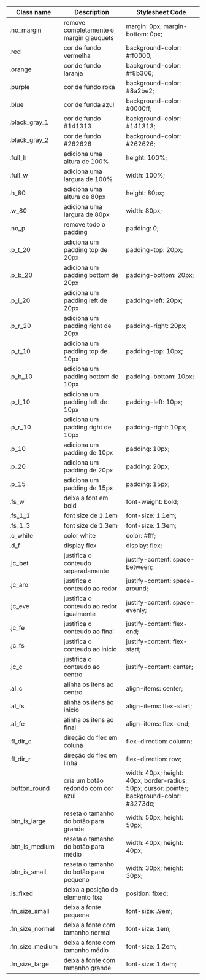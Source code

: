 | Class name | Description | Stylesheet Code | 
| ------ | ----- | ----- | 
| .no_margin | remove completamente o margin glauquets | margin: 0px; margin-bottom: 0px; | 
| .red | cor de fundo vermelha | background-color: #ff0000; | 
| .orange | cor de fundo laranja | background-color: #f8b306; | 
| .purple | cor de fundo roxa | background-color: #8a2be2; | 
| .blue | cor de funda azul | background-color: #0000ff; | 
| .black_gray_1 | cor de fundo #141313 | background-color: #141313; | 
| .black_gray_2 | cor de fundo #262626 | background-color: #262626; | 
| .full_h | adiciona uma altura de 100% | height: 100%; | 
| .full_w | adiciona uma largura de 100% | width: 100%; | 
| .h_80 | adiciona uma altura de 80px | height: 80px; | 
| .w_80 | adiciona uma largura de 80px | width: 80px; | 
| .no_p | remove todo o padding | padding: 0; | 
| .p_t_20 | adiciona um padding top de 20px | padding-top: 20px; | 
| .p_b_20 | adiciona um padding bottom de 20px | padding-bottom: 20px; | 
| .p_l_20 | adiciona um padding left de 20px | padding-left: 20px; | 
| .p_r_20 | adiciona um padding right de 20px | padding-right: 20px; | 
| .p_t_10 | adiciona um padding top de 10px | padding-top: 10px; | 
| .p_b_10 | adiciona um padding bottom de 10px | padding-bottom: 10px; | 
| .p_l_10 | adiciona um padding left de 10px | padding-left: 10px; | 
| .p_r_10 | adiciona um padding right de 10px | padding-right: 10px; | 
| .p_10 | adiciona um padding de 10px | padding: 10px; | 
| .p_20 | adiciona um padding de 20px | padding: 20px; | 
| .p_15 | adiciona um padding de 15px | padding: 15px; | 
| .fs_w | deixa a font em bold | font-weight: bold; | 
| .fs_1_1 | font size de 1.1em | font-size: 1.1em; | 
| .fs_1_3 | font size de 1.3em | font-size: 1.3em; | 
| .c_white | color white | color: #fff; | 
| .d_f | display flex | display: flex; | 
| .jc_bet | justifica o conteudo separadamente | justify-content: space-between; | 
| .jc_aro | justifica o conteudo ao redor | justify-content: space-around; | 
| .jc_eve | justifica o conteudo ao redor igualmente | justify-content: space-evenly; | 
| .jc_fe | justifica o conteudo ao final | justify-content: flex-end; | 
| .jc_fs | justifica o conteudo ao inicio | justify-content: flex-start; | 
| .jc_c | justifica o conteudo ao centro | justify-content: center; | 
| .al_c | alinha os itens ao centro | align-items: center; | 
| .al_fs | alinha os itens ao inicio | align-items: flex-start; | 
| .al_fe | alinha os itens ao final | align-items: flex-end; | 
| .fl_dir_c | direção do flex em coluna | flex-direction: column; | 
| .fl_dir_r | direção do flex em linha | flex-direction: row; | 
| .button_round | cria um botão redondo com cor azul | width: 40px; height: 40px; border-radius: 50px; cursor: pointer; background-color: #3273dc; | 
| .btn_is_large | reseta o tamanho do botão para grande | width: 50px; height: 50px; | 
| .btn_is_medium | reseta o tamanho do botão para médio | width: 40px; height: 40px; | 
| .btn_is_small | reseta o tamanho do botão para pequeno | width: 30px; height: 30px; | 
| .is_fixed | deixa a posição do elemento fixa | position: fixed; | 
| .fn_size_small | deixa a fonte pequena | font-size: .9em; | 
| .fn_size_normal | deixa a fonte com tamanho normal | font-size: 1em; | 
| .fn_size_medium | deixa a fonte com tamanho médio | font-size: 1.2em; | 
| .fn_size_large | deixa a fonte com tamanho grande | font-size: 1.4em; | 
